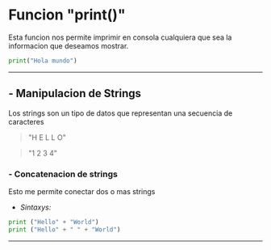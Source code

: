 # Funcion "print()"

Esta funcion nos permite imprimir en consola cualquiera que sea la informacion que deseamos mostrar.
 
```python
print("Hola mundo")
```
---
## - Manipulacion de Strings

Los strings son un tipo de datos que representan una secuencia de caracteres
> "H E L L O"

>"1 2 3 4" 


### - Concatenacion de strings

Esto me permite conectar dos o mas strings

- _Sintaxys:_
```python
print ("Hello" + "World")
print ("Hello" + " " + "World")
```
---

